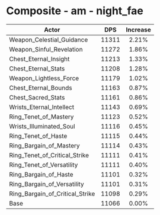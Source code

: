 # Composite - am - night_fae
| Actor | DPS | Increase |
|---|:---:|:---:|
|Weapon_Celestial_Guidance|11311|2.21%|
|Weapon_Sinful_Revelation|11272|1.86%|
|Chest_Eternal_Insight|11213|1.33%|
|Chest_Eternal_Stats|11208|1.28%|
|Weapon_Lightless_Force|11179|1.02%|
|Chest_Eternal_Bounds|11163|0.87%|
|Chest_Sacred_Stats|11161|0.86%|
|Wrists_Eternal_Intellect|11143|0.69%|
|Ring_Tenet_of_Mastery|11123|0.52%|
|Wrists_Illuminated_Soul|11116|0.45%|
|Ring_Tenet_of_Haste|11115|0.44%|
|Ring_Bargain_of_Mastery|11114|0.43%|
|Ring_Tenet_of_Critical_Strike|11111|0.41%|
|Ring_Tenet_of_Versatility|11111|0.40%|
|Ring_Bargain_of_Haste|11101|0.32%|
|Ring_Bargain_of_Versatility|11101|0.31%|
|Ring_Bargain_of_Critical_Strike|11098|0.29%|
|Base|11066|0.00%|
